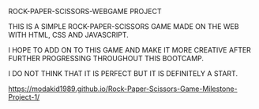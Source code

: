 ROCK-PAPER-SCISSORS-WEBGAME PROJECT

THIS IS A SIMPLE ROCK-PAPER-SCISSORS GAME MADE ON THE WEB WITH HTML, CSS AND JAVASCRIPT.

I HOPE TO ADD ON TO THIS GAME AND MAKE IT MORE CREATIVE AFTER FURTHER PROGRESSING THROUGHOUT THIS BOOTCAMP.

I DO NOT THINK THAT IT IS PERFECT BUT IT IS DEFINITELY A START.

https://modakid1989.github.io/Rock-Paper-Scissors-Game-Milestone-Project-1/
